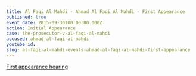 ```yaml
---
title: Al Faqi Al Mahdi - Ahmad Al Faqi Al Mahdi - First Appearance
published: true
event_date: 2015-09-30T00:00:00.000Z
action: Initial Appearance
case: the-prosecutor-v-al-faqi-al-mahdi
accused: ahmad-al-faqi-al-mahdi
youtube_id:
slug: al-faqi-al-mahdi-events-ahmad-al-faqi-al-mahdi-first-appearance
---
```



[First appearance hearing](https://youtu.be/wbzK5V8I6Gc)
